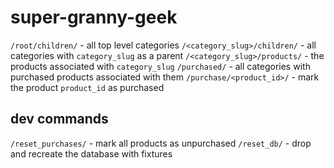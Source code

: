 super-granny-geek
=================

`/root/children/` - all top level categories
`/<category_slug>/children/` - all categories with `category_slug` as a parent
`/<category_slug>/products/` - the products associated with `category_slug`
`/purchased/` - all categories with purchased products associated with them
`/purchase/<product_id>/` - mark the product `product_id` as purchased


dev commands
------------

`/reset_purchases/` - mark all products as unpurchased
`/reset_db/` - drop and recreate the database with fixtures